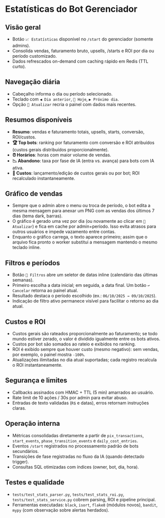 # Estatísticas do Bot Gerenciador

## Visão geral
- Botão `📈 Estatísticas` disponível no `/start` do gerenciador (somente admins).
- Consolida vendas, faturamento bruto, upsells, /starts e ROI por dia ou período customizado.
- Dados refrescados on-demand com caching rápido em Redis (TTL curto).

## Navegação diária
- Cabeçalho informa o dia ou período selecionado.
- Teclado com `◀️ Dia anterior`, `📍 Hoje`, `▶️ Próximo dia`.
- Opção `🔄 Atualizar` recria o painel com dados mais recentes.

## Resumos disponíveis
- **Resumo**: vendas e faturamento totais, upsells, starts, conversão, ROI/custos.
- **🏆 Top bots**: ranking por faturamento com conversão e ROI atribuídos (custos gerais distribuídos proporcionalmente).
- **⏰ Horários**: horas com maior volume de vendas.
- **📉 Abandono**: taxa por fase de IA (entra vs. avança) para bots com IA ativa.
- **🧾 Custos**: lançamento/edição de custos gerais ou por bot; ROI recalculado instantaneamente.

## Gráfico de vendas
- Sempre que o admin abre o menu ou troca de período, o bot edita a mesma mensagem para anexar um PNG com as vendas dos últimos 7 dias (tema dark, barras).
- O gráfico é gerado uma vez por dia (ou novamente ao clicar em `🔄 Atualizar`) e fica em cache por admin+período. Isso evita atrasos para outros usuários e impede vazamento entre contas.
- Enquanto o gráfico carrega, o texto aparece primeiro; assim que o arquivo fica pronto o worker substitui a mensagem mantendo o mesmo teclado inline.

## Filtros e períodos
- Botão `🔎 Filtros` abre um seletor de datas inline (calendário das últimas semanas).
- Primeiro escolha a data inicial; em seguida, a data final. Um botão `↩️ Cancelar` retorna ao painel atual.
- Resultado destaca o período escolhido (ex.: `06/10/2025 → 09/10/2025`).
- Indicação de filtro ativo permanece visível para facilitar o retorno ao dia atual.

## Custos e ROI
- Custos gerais são rateados proporcionalmente ao faturamento; se todo mundo estiver zerado, o valor é dividido igualmente entre os bots ativos.
- Custos por bot são somados ao rateio e exibidos no ranking.
- ROI é exibido sempre que houver custo (mesmo negativo): sem vendas, por exemplo, o painel mostra `-100%`.
- Atualizações ilimitadas no dia atual suportadas; cada registro recalcula o ROI instantaneamente.

## Segurança e limites
- Callbacks assinados com HMAC + TTL (5 min) amarrados ao usuário.
- Rate limit de 10 ações / 30s por admin para evitar abuso.
- Entradas de texto validadas (`R$` e datas), erros retornam instruções claras.

## Operação interna
- Métricas consolidadas diretamente a partir de `pix_transactions`, `start_events`, `phase_transition_events` e `daily_cost_entries`.
- Eventos `/start` registrados no processamento padrão de bots secundários.
- Transições de fase registradas no fluxo da IA (quando detectado trigger).
- Consultas SQL otimizadas com índices (owner, bot, dia, hora).

## Testes e qualidade
- `tests/test_stats_parser.py`, `tests/test_stats_roi.py`, `tests/test_stats_service.py` cobrem parsing, ROI e pipeline principal.
- Ferramentas executadas: `black`, `isort`, `flake8` (módulos novos), `bandit`, `mypy` (com observação sobre alertas herdados).
